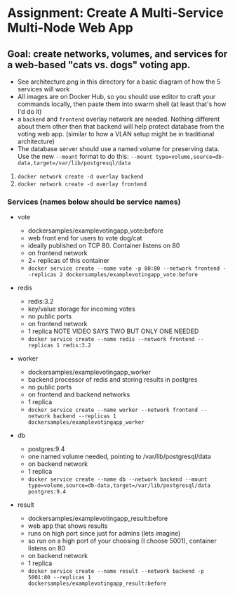 # Assignment: Create A Multi-Service Multi-Node Web App

## Goal: create networks, volumes, and services for a web-based "cats vs. dogs" voting app.

- See architecture.png in this directory for a basic diagram of how the 5 services will work
- All images are on Docker Hub, so you should use editor to craft your commands locally, then paste them into swarm shell (at least that's how I'd do it)
- a `backend` and `frontend` overlay network are needed. Nothing different about them other then that backend will help protect database from the voting web app. (similar to how a VLAN setup might be in traditional architecture)
- The database server should use a named volume for preserving data. Use the new `--mount` format to do this: `--mount type=volume,source=db-data,target=/var/lib/postgresql/data`

1. `docker network create -d overlay backend`
1. `docker network create -d overlay frontend`

### Services (names below should be service names)
- vote
    - dockersamples/examplevotingapp_vote:before
    - web front end for users to vote dog/cat
    - ideally published on TCP 80. Container listens on 80
    - on frontend network
    - 2+ replicas of this container
    - `docker service create --name vote -p 80:80 --network frontend --replicas 2 dockersamples/examplevotingapp_vote:before`
- redis
    - redis:3.2
    - key/value storage for incoming votes
    - no public ports
    - on frontend network
    - 1 replica NOTE VIDEO SAYS TWO BUT ONLY ONE NEEDED
    - `docker service create --name redis --network frontend --replicas 1 redis:3.2`
- worker
    - dockersamples/examplevotingapp_worker
    - backend processor of redis and storing results in postgres
    - no public ports
    - on frontend and backend networks
    - 1 replica
    - `docker service create --name worker --network frontend --network backend --replicas 1 dockersamples/examplevotingapp_worker`
- db
    - postgres:9.4
    - one named volume needed, pointing to /var/lib/postgresql/data
    - on backend network
    - 1 replica
    - `docker service create --name db --network backend --mount type=volume,source=db-data,target=/var/lib/postgresql/data postgres:9.4`

- result
    - dockersamples/examplevotingapp_result:before
    - web app that shows results
    - runs on high port since just for admins (lets imagine)
    - so run on a high port of your choosing (I choose 5001), container listens on 80
    - on backend network
    - 1 replica
    - `docker service create --name result --network backend -p 5001:80 --replicas 1 dockersamples/examplevotingapp_result:before`
